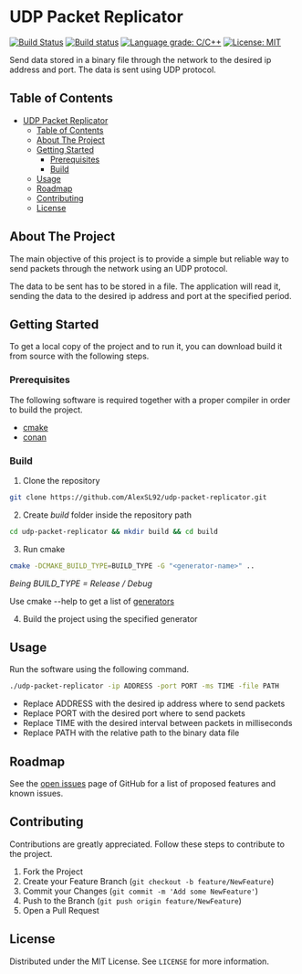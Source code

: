 # UDP Packet Replicator

[![Build Status](https://travis-ci.org/AlexSL92/udp-packet-replicator.svg?branch=master)](https://travis-ci.org/AlexSL92/udp-packet-replicator)
[![Build status](https://ci.appveyor.com/api/projects/status/28b0dbs0vqq6gl4a/branch/master?svg=true)](https://ci.appveyor.com/project/AlexSL92/udp-packet-replicator/branch/master)
[![Language grade: C/C++](https://img.shields.io/lgtm/grade/cpp/g/AlexSL92/udp-packet-replicator.svg?logo=lgtm&logoWidth=18)](https://lgtm.com/projects/g/AlexSL92/udp-packet-replicator/context:cpp)
[![License: MIT](https://img.shields.io/badge/License-MIT-yellow.svg)](https://opensource.org/licenses/MIT)

Send data stored in a binary file through the network to the desired ip address and port. The data is sent using UDP protocol.

## Table of Contents

- [UDP Packet Replicator](#udp-packet-replicator)
  - [Table of Contents](#table-of-contents)
  - [About The Project](#about-the-project)
  - [Getting Started](#getting-started)
    - [Prerequisites](#prerequisites)
    - [Build](#build)
  - [Usage](#usage)
  - [Roadmap](#roadmap)
  - [Contributing](#contributing)
  - [License](#license)

## About The Project

The main objective of this project is to provide a simple but reliable way to send packets through the network using an UDP protocol. 

The data to be sent has to be stored in a file. The application will read it, sending the data to the desired ip address and port at the specified period.

## Getting Started

To get a local copy of the project and to run it, you can download build it from source with the following steps.

### Prerequisites

The following software is required together with a proper compiler in order to build the project.

* [cmake](https://cmake.org/download/)
* [conan](https://conan.io/downloads.html)

### Build

1. Clone the repository
```sh
git clone https://github.com/AlexSL92/udp-packet-replicator.git
```
2. Create _build_ folder inside the repository path
```sh
cd udp-packet-replicator && mkdir build && cd build
```
3. Run cmake
```sh
cmake -DCMAKE_BUILD_TYPE=BUILD_TYPE -G "<generator-name>" ..
```
_Being BUILD_TYPE = Release / Debug_

Use cmake --help to get a list of [generators](https://cmake.org/cmake/help/v3.0/manual/cmake-generators.7.html)

4. Build the project using the specified generator

## Usage

Run the software using the following command.
```sh
./udp-packet-replicator -ip ADDRESS -port PORT -ms TIME -file PATH
```
* Replace ADDRESS with the desired ip address where to send packets
* Replace PORT with the desired port where to send packets
* Replace TIME with the desired interval between packets in milliseconds
* Replace PATH with the relative path to the binary data file

## Roadmap

See the [open issues](https://github.com/AlexSL92/udp-packet-replicator/issues) page of GitHub for a list of proposed features and known issues.

## Contributing

Contributions are greatly appreciated. Follow these steps to contribute to the project.

1. Fork the Project
2. Create your Feature Branch (`git checkout -b feature/NewFeature`)
3. Commit your Changes (`git commit -m 'Add some NewFeature'`)
4. Push to the Branch (`git push origin feature/NewFeature`)
5. Open a Pull Request

## License

Distributed under the MIT License. See `LICENSE` for more information.
